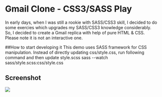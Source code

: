 # Gmail Clone - CSS3/SASS Play
In early days, when I was still a rookie with SASS/CSS3 skill, I decided to do some exercies which upgrades my SASS/CSS3 knowledge considerably.  
So, I decided to create a Gmail replica with help of pure HTML & CSS. Please note it is not an interactive one.  

##How to start developing it
This demo uses SASS framework for CSS manipulation. Instead of directly updating css/style.css, run following command and then update style.scss
	sass --watch sass/style.scss:css/style.css

## Screenshot
![](../master/screenshots/gmailclone.png)